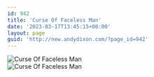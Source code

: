 ```yaml
---
id: 942
title: 'Curse Of Faceless Man'
date: '2023-03-17T13:45:15+00:00'
layout: page
guid: 'http://new.andydixon.com/?page_id=942'
---
```


![Curse Of Faceless Man](https://i0.wp.com/assets.g8x2.ldn.idrivee2-23.com/posters/Curse%20Of%20Faceless%20Man%2001.jpg?w=1200&ssl=1 "Curse Of Faceless Man")  
![Curse Of Faceless Man](https://i0.wp.com/assets.g8x2.ldn.idrivee2-23.com/posters/Curse%20Of%20Faceless%20Man%2002.jpg?w=1200&ssl=1 "Curse Of Faceless Man")